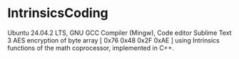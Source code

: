 # IntrinsicsCoding
Ubuntu 24.04.2 LTS, GNU GCC Compiler (Mingw), Code editor Sublime Text 3 AES encryption of byte array [ 0x76 0x48 0x2F 0xAE ] using Intrinsics functions of the math coprocessor, implemented in C++.
